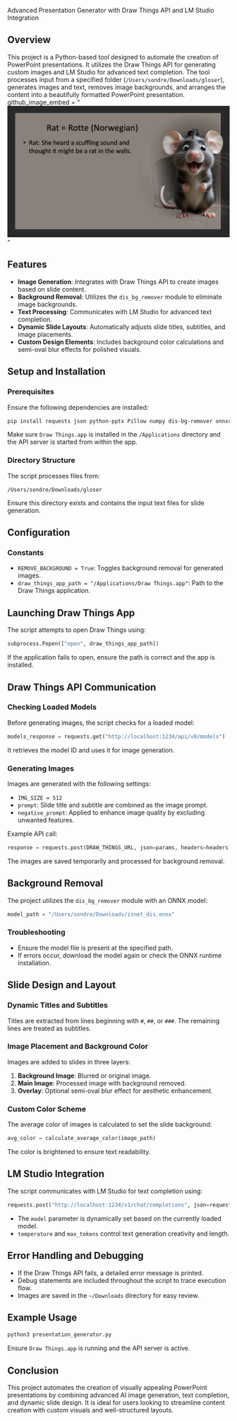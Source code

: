 Advanced Presentation Generator with Draw Things API and LM Studio Integration

## Overview
This project is a Python-based tool designed to automate the creation of PowerPoint presentations. It utilizes the Draw Things API for generating custom images and LM Studio for advanced text completion. The tool processes input from a specified folder (`/Users/sondre/Downloads/gloser`), generates images and text, removes image backgrounds, and arranges the content into a beautifully formatted PowerPoint presentation.
github_image_embed = "![Your Image](https://raw.githubusercontent.com/SurgeonTalus/PPTX_GenerereGlose-ving/main/Gloseo%CC%88ving.png)"

## Features
- **Image Generation**: Integrates with Draw Things API to create images based on slide content.
- **Background Removal**: Utilizes the `dis_bg_remover` module to eliminate image backgrounds.
- **Text Processing**: Communicates with LM Studio for advanced text completion.
- **Dynamic Slide Layouts**: Automatically adjusts slide titles, subtitles, and image placements.
- **Custom Design Elements**: Includes background color calculations and semi-oval blur effects for polished visuals.

## Setup and Installation
### Prerequisites
Ensure the following dependencies are installed:
```sh
pip install requests json python-pptx Pillow numpy dis-bg-remover onnxruntime transformers opencv-python
```
Make sure `Draw Things.app` is installed in the `/Applications` directory and the API server is started from within the app.

### Directory Structure
The script processes files from:
```
/Users/sondre/Downloads/gloser
```
Ensure this directory exists and contains the input text files for slide generation.

## Configuration
### Constants
- `REMOVE_BACKGROUND = True`: Toggles background removal for generated images.
- `draw_things_app_path = "/Applications/Draw Things.app"`: Path to the Draw Things application.

## Launching Draw Things App
The script attempts to open Draw Things using:
```python
subprocess.Popen(["open", draw_things_app_path])
```
If the application fails to open, ensure the path is correct and the app is installed.

## Draw Things API Communication
### Checking Loaded Models
Before generating images, the script checks for a loaded model:
```python
models_response = requests.get("http://localhost:1234/api/v0/models")
```
It retrieves the model ID and uses it for image generation.

### Generating Images
Images are generated with the following settings:
- `IMG_SIZE = 512`
- `prompt`: Slide title and subtitle are combined as the image prompt.
- `negative_prompt`: Applied to enhance image quality by excluding unwanted features.

Example API call:
```python
response = requests.post(DRAW_THINGS_URL, json=params, headers=headers)
```
The images are saved temporarily and processed for background removal.

## Background Removal
The project utilizes the `dis_bg_remover` module with an ONNX model:
```python
model_path = "/Users/sondre/Downloads/isnet_dis.onnx"
```
### Troubleshooting
- Ensure the model file is present at the specified path.
- If errors occur, download the model again or check the ONNX runtime installation.

## Slide Design and Layout
### Dynamic Titles and Subtitles
Titles are extracted from lines beginning with `#`, `##`, or `###`. The remaining lines are treated as subtitles.

### Image Placement and Background Color
Images are added to slides in three layers:
1. **Background Image**: Blurred or original image.
2. **Main Image**: Processed image with background removed.
3. **Overlay**: Optional semi-oval blur effect for aesthetic enhancement.

### Custom Color Scheme
The average color of images is calculated to set the slide background:
```python
avg_color = calculate_average_color(image_path)
```
The color is brightened to ensure text readability.

## LM Studio Integration
The script communicates with LM Studio for text completion using:
```python
requests.post("http://localhost:1234/v1/chat/completions", json=request_data, stream=True)
```
- The `model` parameter is dynamically set based on the currently loaded model.
- `temperature` and `max_tokens` control text generation creativity and length.

## Error Handling and Debugging
- If the Draw Things API fails, a detailed error message is printed.
- Debug statements are included throughout the script to trace execution flow.
- Images are saved in the `~/Downloads` directory for easy review.

## Example Usage
```sh
python3 presentation_generator.py
```
Ensure `Draw Things.app` is running and the API server is active.

## Conclusion
This project automates the creation of visually appealing PowerPoint presentations by combining advanced AI image generation, text completion, and dynamic slide design. It is ideal for users looking to streamline content creation with custom visuals and well-structured layouts.

